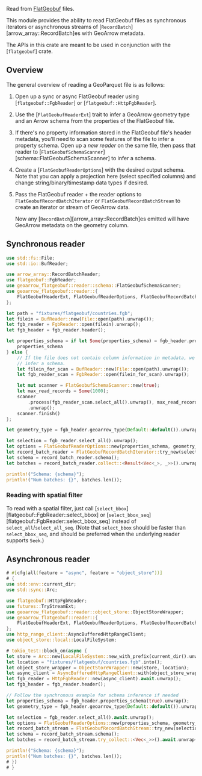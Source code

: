 Read from [FlatGeobuf](https://flatgeobuf.org/) files.

This module provides the ability to read FlatGeobuf files as synchronous
iterators or asynchronous streams of [`RecordBatch`][arrow_array::RecordBatch]es
with GeoArrow metadata.

The APIs in this crate are meant to be used in conjunction with the
[`flatgeobuf`] crate.

## Overview

The general overview of reading a GeoParquet file is as follows:

1. Open up a sync or async FlatGeobuf reader using [`flatgeobuf::FgbReader`] or [`flatgeobuf::HttpFgbReader`].
2. Use the [`FlatGeobufHeaderExt`] trait to infer a GeoArrow geometry type and an Arrow schema from the properties of the FlatGeobuf file.
3. If there's no property information stored in the FlatGeobuf file's header metadata, you'll need to scan some features of the file to infer a property schema. Open up a _new reader_ on the same file, then pass that reader to [`FlatGeobufSchemaScanner`][schema::FlatGeobufSchemaScanner] to infer a schema.
4. Create a [`FlatGeobufReaderOptions`] with the desired output schema. Note that you can apply a projection here (select specified columns) and change string/binary/timestamp data types if desired.
5. Pass the FlatGeobuf reader + the reader options to `FlatGeobufRecordBatchIterator` or `FlatGeobufRecordBatchStream` to create an iterator or stream of GeoArrow data.

    Now any [`RecordBatch`][arrow_array::RecordBatch]es emitted will have GeoArrow metadata on the geometry column.

## Synchronous reader

```rust
use std::fs::File;
use std::io::BufReader;

use arrow_array::RecordBatchReader;
use flatgeobuf::FgbReader;
use geoarrow_flatgeobuf::reader::schema::FlatGeobufSchemaScanner;
use geoarrow_flatgeobuf::reader::{
    FlatGeobufHeaderExt, FlatGeobufReaderOptions, FlatGeobufRecordBatchIterator,
};

let path = "fixtures/flatgeobuf/countries.fgb";
let filein = BufReader::new(File::open(path).unwrap());
let fgb_reader = FgbReader::open(filein).unwrap();
let fgb_header = fgb_reader.header();

let properties_schema = if let Some(properties_schema) = fgb_header.properties_schema(true) {
    properties_schema
} else {
    // If the file does not contain column information in metadata, we need to scan features to
    // infer a schema.
    let filein_for_scan = BufReader::new(File::open(path).unwrap());
    let fgb_reader_scan = FgbReader::open(filein_for_scan).unwrap();

    let mut scanner = FlatGeobufSchemaScanner::new(true);
    let max_read_records = Some(1000);
    scanner
        .process(fgb_reader_scan.select_all().unwrap(), max_read_records)
        .unwrap();
    scanner.finish()
};

let geometry_type = fgb_header.geoarrow_type(Default::default()).unwrap();

let selection = fgb_reader.select_all().unwrap();
let options = FlatGeobufReaderOptions::new(properties_schema, geometry_type);
let record_batch_reader = FlatGeobufRecordBatchIterator::try_new(selection, options).unwrap();
let schema = record_batch_reader.schema();
let batches = record_batch_reader.collect::<Result<Vec<_>, _>>().unwrap();

println!("Schema: {schema}");
println!("Num batches: {}", batches.len());
```

### Reading with spatial filter

To read with a spatial filter, just call [`select_bbox`][flatgeobuf::FgbReader::select_bbox] or [`select_bbox_seq`][flatgeobuf::FgbReader::select_bbox_seq] instead of `select_all`/`select_all_seq`. (Note that `select_bbox` should be faster than `select_bbox_seq`, and should be preferred when the underlying reader supports `Seek`.)

## Asynchronous reader

```rust
# #[cfg(all(feature = "async", feature = "object_store"))]
# {
use std::env::current_dir;
use std::sync::Arc;

use flatgeobuf::HttpFgbReader;
use futures::TryStreamExt;
use geoarrow_flatgeobuf::reader::object_store::ObjectStoreWrapper;
use geoarrow_flatgeobuf::reader::{
    FlatGeobufHeaderExt, FlatGeobufReaderOptions, FlatGeobufRecordBatchStream,
};
use http_range_client::AsyncBufferedHttpRangeClient;
use object_store::local::LocalFileSystem;

# tokio_test::block_on(async {
let store = Arc::new(LocalFileSystem::new_with_prefix(current_dir().unwrap()).unwrap());
let location = "fixtures/flatgeobuf/countries.fgb".into();
let object_store_wrapper = ObjectStoreWrapper::new(store, location);
let async_client = AsyncBufferedHttpRangeClient::with(object_store_wrapper, "");
let fgb_reader = HttpFgbReader::new(async_client).await.unwrap();
let fgb_header = fgb_reader.header();

// Follow the synchronous example for schema inference if needed
let properties_schema = fgb_header.properties_schema(true).unwrap();
let geometry_type = fgb_header.geoarrow_type(Default::default()).unwrap();

let selection = fgb_reader.select_all().await.unwrap();
let options = FlatGeobufReaderOptions::new(properties_schema, geometry_type);
let record_batch_stream = FlatGeobufRecordBatchStream::try_new(selection, options).unwrap();
let schema = record_batch_stream.schema();
let batches = record_batch_stream.try_collect::<Vec<_>>().await.unwrap();

println!("Schema: {schema}");
println!("Num batches: {}", batches.len());
# })
# }
```
